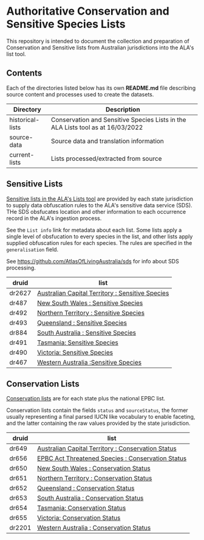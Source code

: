 # Authoritative Conservation and Sensitive Species Lists

This repository is intended to document the collection and preparation of Conservation and Sensitive lists from Australian jurisdictions into the ALA's list tool.

## Contents
Each of the directories listed below has its own **README.md** file describing source content and processes used to create the datasets.

| **Directory** | **Description**                                                                 |
| --------- |---------------------------------------------------------------------------------|
| historical-lists | Conservation and Sensitive Species Lists in the ALA Lists tool as at 16/03/2022 |
| source-data| Source data and translation information                                         |
| current-lists | Lists processed/extracted from source |

## Sensitive Lists

[Sensitive lists in the ALA's Lists tool](https://lists.ala.org.au/public/speciesLists?isSDS=eq:true) are provided by each state jurisdiction to supply data obfuscation rules to the ALA's sensitive data service (SDS). THe SDS obsfucates location and other information to each occurrence record in the ALA's ingestion process. 

See the `List info` link for metadata about each list. Some lists apply a single level of obsfucation to every species in the list, and other lists apply supplied obfuscation rules for each species. The rules are specified in the `generalisation` field.

See https://github.com/AtlasOfLivingAustralia/sds for info about SDS processing.

| druid |list|
|-------|---------|
| dr2627 |[Australian Capital Territory : Sensitive Species](https://lists.ala.org.au/speciesListItem/list/dr2627)|
| dr487 |[New South Wales : Sensitive Species](https://lists.ala.org.au/speciesListItem/list/dr487)|
| dr492 |[Northern Territory : Sensitive Species](https://lists.ala.org.au/speciesListItem/list/dr492)|
| dr493 |[Queensland : Sensitive Species](https://lists.ala.org.au/speciesListItem/list/dr493)|
| dr884 |[South Australia : Sensitive Species](https://lists.ala.org.au/speciesListItem/list/dr884)|
| dr491 |[Tasmania: Sensitive Species](https://lists.ala.org.au/speciesListItem/list/dr491)|
| dr490 |[Victoria: Sensitive Species](https://lists.ala.org.au/speciesListItem/list/dr490)|
| dr467 |[Western Australia :Sensitive Species](https://lists.ala.org.au/speciesListItem/list/dr467)|

    
## Conservation Lists 
[Conservation lists](https://lists.ala.org.au/public/speciesLists?listType=eq:CONSERVATION_LIST&isAuthoritative=eq:true) are for each state plus the national EPBC list.

Conservation lists contain the fields `status` and `sourceStatus`, the former usually representing a final parsed IUCN like vocabulary to enable faceting, and the latter containing the raw values provided by the state jurisdiction.

| druid |list|
|-------|---------|
| dr649 |[Australian Capital Territory : Conservation Status](https://lists.ala.org.au/speciesListItem/list/dr649)|
| dr656 |[EPBC Act Threatened Species : Conservation Status](https://lists.ala.org.au/speciesListItem/list/dr656)|
| dr650 |[New South Wales : Conservation Status](https://lists.ala.org.au/speciesListItem/list/dr650)|
| dr651 |[Northern Territory : Conservation Status](https://lists.ala.org.au/speciesListItem/list/dr651)|
| dr652 |[Queensland : Conservation Status](https://lists.ala.org.au/speciesListItem/list/dr652)|
| dr653 |[South Australia : Conservation Status](https://lists.ala.org.au/speciesListItem/list/dr653)|
| dr654 |[Tasmania: Conservation Status](https://lists.ala.org.au/speciesListItem/list/dr654)|
| dr655 |[Victoria: Conservation Status](https://lists.ala.org.au/speciesListItem/list/dr655)|
| dr2201 |[Western Australia : Conservation Status](https://lists.ala.org.au/speciesListItem/list/dr2201)|

